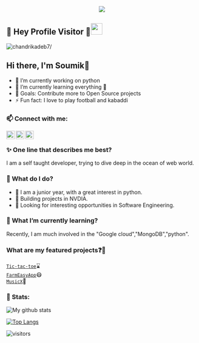 <p align="center">
  <img src="https://github.com/chandrikadeb7/chandrikadeb7/blob/master/readme.gif">
</p>

## :rainbow: Hey Profile Visitor :eyes:<img src="https://raw.githubusercontent.com/iampavangandhi/iampavangandhi/master/gifs/Hi.gif" width="30px">
<p align="left"> <img src=https://komarev.com/ghpvc/?username=chandrikadeb7 alt=chandrikadeb7/></p>

## Hi there, I'm Soumik👋

- 🔭 I’m currently working on python
- 🌱 I’m currently learning everything 🤣
- 🥅 Goals: Contribute more to Open Source projects
- ⚡ Fun fact: I love to play football and kabaddi 


### 📫 Connect with me:
[<img align="left" alt="codeSTACKr | Twitter" width="22px" src="https://cdn.jsdelivr.net/npm/simple-icons@v3/icons/twitter.svg" />][twitter]
[<img align="left" alt="codeSTACKr | LinkedIn" width="22px" src="https://cdn.jsdelivr.net/npm/simple-icons@v3/icons/linkedin.svg" />][linkedin]
[<img align="left" alt="codeSTACKr | Instagram" width="22px" src="https://cdn.jsdelivr.net/npm/simple-icons@v3/icons/instagram.svg" />][instagram]

<br>


### :sparkles: One line that describes me best?

I am a self taught developer, trying to dive deep in the ocean of web world.


### 🤔 What do I do? 

 - :green_book: I am a  junior year, with a great interest in python.
 - :green_book: Building projects in NVDIA. 
 - :green_book: Looking for interesting opportunities in Software Engineering.

### 🌱 What I’m currently learning?

Recently, I am much involved in the "Google cloud","MongoDB","python".

### What are my featured projects:question::rocket:
<code>[Tic-tac-toe](https://github.com/soumik2012/Tic-Tac-Toe-game-)</code>:hourglass:     
<code>[FarmEasyApp](https://github.com/soumik2012/FarmEasyApp)</code>:mask:  
<code>[MusicX](https://github.com/soumik2012/MusicX)</code>:robot:


### 📶 Stats:
<!-- ![My github stats](https://github-readme-stats.vercel.app/api?username=soumik2012&show_icons=true&title_color=fff&icon_color=79ff97&text_color=9f9f9f&bg_color=151515&count_private=true) -->

![My github stats](https://github-readme-stats.vercel.app/api?username=soumik2012&show_icons=true&theme=dracula&count_private=true)

[![Top Langs](https://github-readme-stats.vercel.app/api/top-langs/?username=soumik2012&theme=dracula&layout=compact)](https://github.com/anuraghazra/github-readme-stats)

![visitors](https://profile-counter.glitch.me/ChoukseyKhushbu/count.svg)

[twitter]: https://twitter.com/SoumikBaithalu
[instagram]: https://www.instagram.com/_soumikk_._/?hl=en
[linkedin]: www.linkedin.com/in/soumik-baithalu-7a4983198
